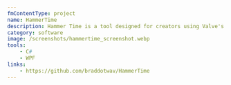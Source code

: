 ```yaml
---
fmContentType: project
name: HammerTime
description: Hammer Time is a tool designed for creators using Valve's Hammer Editor, providing per-project usage statistics and streamlining the launch process.
category: software
image: /screenshots/hammertime_screenshot.webp
tools:
    - C#
    - WPF
links:
    - https://github.com/braddotwav/HammerTime
---
```

